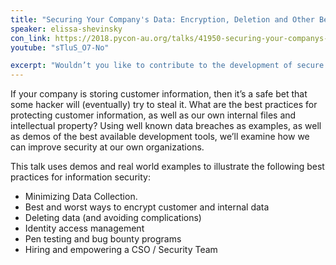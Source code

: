 ```yaml
---
title: "Securing Your Company's Data: Encryption, Deletion and Other Best Practices"
speaker: elissa-shevinsky
con_link: https://2018.pycon-au.org/talks/41950-securing-your-companys-data-encryption-deletion-and-other-best-practices/
youtube: "sTluS_O7-No"

excerpt: "Wouldn’t you like to contribute to the development of secure applications? Perfect, you have come to the right place! We’ll learn five security techniques and best practices that are accessible even to small teams and startups. And since this is Pycon, we’ll focus on examples from Python projects."
---
```


If your company is storing customer information, then it’s a safe bet that some hacker will (eventually) try to steal it. What are the best practices for protecting customer information, as well as our own internal files and intellectual property? Using well known data breaches as examples, as well as demos of the best available development tools, we’ll examine how we can improve security at our own organizations.

This talk uses demos and real world examples to illustrate the following best practices for information security:

- Minimizing Data Collection.
- Best and worst ways to encrypt customer and internal data
- Deleting data (and avoiding complications)
- Identity access management
- Pen testing and bug bounty programs
- Hiring and empowering a CSO / Security Team